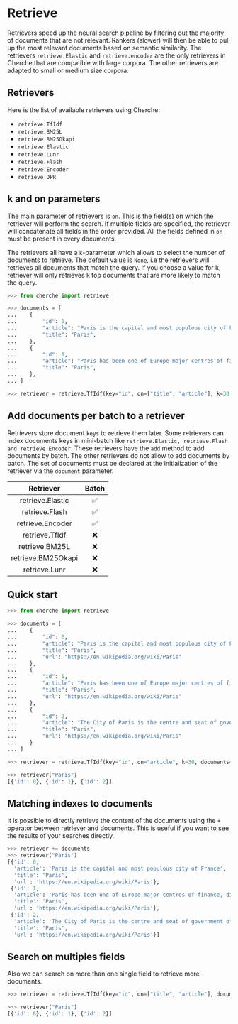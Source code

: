 # Retrieve

Retrievers speed up the neural search pipeline by filtering out the majority of documents that are
not relevant. Rankers (slower) will then be able to pull up the most relevant documents based on semantic
similarity. The retrievers `retrieve.Elastic` and `retrieve.encoder` are the only retrievers in
Cherche that are compatible with large corpora. The other retrievers are adapted to small or
medium size corpora.

## Retrievers

Here is the list of available retrievers using Cherche:

- `retrieve.TfIdf`
- `retrieve.BM25L`
- `retrieve.BM25Okapi`
- `retrieve.Elastic`
- `retrieve.Lunr`
- `retrieve.Flash`
- `retrieve.Encoder`
- `retrieve.DPR`

## k and on parameters

The main parameter of retrievers is `on`. This is the field(s) on which the retriever will perform
the search. If multiple fields are specified, the retriever will concatenate all fields in the
order provided. All the fields defined in `on` must be present in every documents.

The retrievers all have a `k`-parameter which allows to select the number of documents to retrieve.
The default value is `None`, i.e the retrievers will retrieves all documents that match the query.
If you choose a value for k, retriever will only retrieves k top documents that are more likely to 
match the query.

```python
>>> from cherche import retrieve

>>> documents = [
...    {
...        "id": 0,
...        "article": "Paris is the capital and most populous city of France",
...        "title": "Paris",
...    },
...    {
...        "id": 1,
...        "article": "Paris has been one of Europe major centres of finance, diplomacy , commerce , fashion , gastronomy , science , and arts.",
...        "title": "Paris",
...    },
... ]

>>> retriever = retrieve.TfIdf(key="id", on=["title", "article"], k=30, documents=documents)
```

## Add documents per batch to a retriever

Retrievers store document `keys` to retrieve them later. Some retrievers can index documents keys
in mini-batch like `retrieve.Elastic, retrieve.Flash and retrieve.Encoder`. These retrievers have
the `add` method to add documents by batch. The other retrievers do not allow to add documents by
batch. The set of documents must be declared at the initialization of the retriever via the
`document` parameter.

|      Retriever     |   Batch   |
|:------------------:|:---------:|
|  retrieve.Elastic  |     ✅     |
|   retrieve.Flash   |     ✅     |
|  retrieve.Encoder  |     ✅     |
|   retrieve.TfIdf   |     ❌     |
|   retrieve.BM25L   |     ❌     |
| retrieve.BM25Okapi |     ❌     |
|    retrieve.Lunr   |     ❌     |

## Quick start

```python
>>> from cherche import retrieve

>>> documents = [
...    {
...        "id": 0,
...        "article": "Paris is the capital and most populous city of France",
...        "title": "Paris",
...        "url": "https://en.wikipedia.org/wiki/Paris"
...    },
...    {
...        "id": 1,
...        "article": "Paris has been one of Europe major centres of finance, diplomacy , commerce , fashion , gastronomy , science , and arts.",
...        "title": "Paris",
...        "url": "https://en.wikipedia.org/wiki/Paris"
...    },
...    {
...        "id": 2,
...        "article": "The City of Paris is the centre and seat of government of the region and province of Île-de-France .",
...        "title": "Paris",
...        "url": "https://en.wikipedia.org/wiki/Paris"
...    }
... ]

>>> retriever = retrieve.TfIdf(key="id", on="article", k=30, documents=documents)

>>> retriever("Paris")
[{'id': 0}, {'id': 1}, {'id': 2}]
```

## Matching indexes to documents

It is possible to directly retrieve the content of the documents using the `+` operator between
retriever and documents. This is useful if you want to see the results of your searches directly.

```python
>>> retriever += documents
>>> retriever("Paris")
[{'id': 0,
  'article': 'Paris is the capital and most populous city of France',
  'title': 'Paris',
  'url': 'https://en.wikipedia.org/wiki/Paris'},
 {'id': 1,
  'article': 'Paris has been one of Europe major centres of finance, diplomacy , commerce , fashion , gastronomy , science , and arts.',
  'title': 'Paris',
  'url': 'https://en.wikipedia.org/wiki/Paris'},
 {'id': 2,
  'article': 'The City of Paris is the centre and seat of government of the region and province of Île-de-France .',
  'title': 'Paris',
  'url': 'https://en.wikipedia.org/wiki/Paris'}]
```

## Search on multiples fields

Also we can search on more than one single field to retrieve more documents.

```python
>>> retriever = retrieve.TfIdf(key="id", on=["title", "article"], documents=documents, k=30)

>>> retriever("Paris")
[{'id': 0}, {'id': 1}, {'id': 2}]
```
